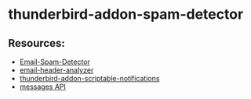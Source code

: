 # thunderbird-addon-spam-detector

## Resources:
+ [Email-Spam-Detector](https://github.com/KunjMaheshwari/Email-Spam-Detector/)
+ [email-header-analyzer](https://github.com/gcsuaveiro/email-header-analyzer/)
+ [thunderbird-addon-scriptable-notifications](https://github.com/electrotype/thunderbird-addon-scriptable-notifications)
+ [messages API](https://webextension-api.thunderbird.net/en/stable/messages.html#messages-messageproperties)